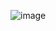 ![image](https://user-images.githubusercontent.com/66316315/141665015-f967e8df-61fd-4070-ac37-07cb66db9836.png)
